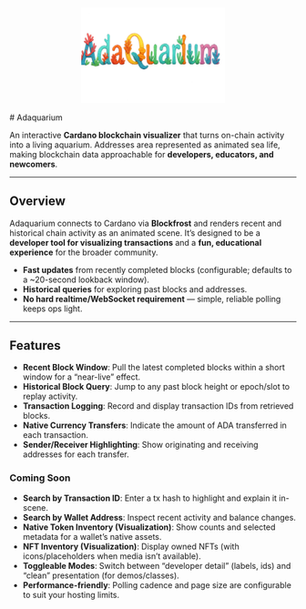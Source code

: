 <p align="center">
  <img src="resources/images/title.png" alt="Adaquarium" width="50%">
</p>
# Adaquarium

An interactive **Cardano blockchain visualizer** that turns on-chain activity into a living aquarium. Addresses area represented as animated sea life, making blockchain data approachable for **developers, educators, and newcomers**.

---

## Overview

Adaquarium connects to Cardano via **Blockfrost** and renders recent and historical chain activity as an animated scene. It’s designed to be a **developer tool for visualizing transactions** and a **fun, educational experience** for the broader community.

- **Fast updates** from recently completed blocks (configurable; defaults to a ~20-second lookback window).
- **Historical queries** for exploring past blocks and addresses.
- **No hard realtime/WebSocket requirement** — simple, reliable polling keeps ops light.

---
## Features

- **Recent Block Window**: Pull the latest completed blocks within a short window for a “near-live” effect.  
- **Historical Block Query**: Jump to any past block height or epoch/slot to replay activity.  
- **Transaction Logging**: Record and display transaction IDs from retrieved blocks.  
- **Native Currency Transfers**: Indicate the amount of ADA transferred in each transaction.  
- **Sender/Receiver Highlighting**: Show originating and receiving addresses for each transfer.

### Coming Soon
- **Search by Transaction ID**: Enter a tx hash to highlight and explain it in-scene.  
- **Search by Wallet Address**: Inspect recent activity and balance changes.  
- **Native Token Inventory (Visualization)**: Show counts and selected metadata for a wallet’s native assets.  
- **NFT Inventory (Visualization)**: Display owned NFTs (with icons/placeholders when media isn’t available).  
- **Toggleable Modes**: Switch between “developer detail” (labels, ids) and “clean” presentation (for demos/classes).  
- **Performance-friendly**: Polling cadence and page size are configurable to suit your hosting limits.
